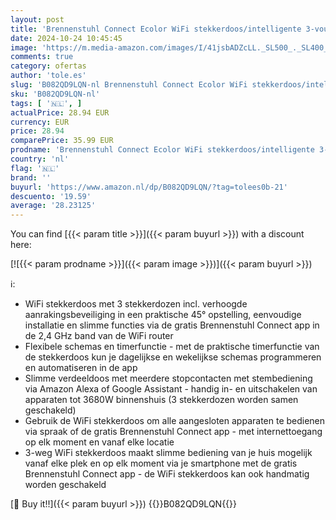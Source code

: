 ```yaml
---
layout: post
title: 'Brennenstuhl Connect Ecolor WiFi stekkerdoos/intelligente 3-voudige verdeeldoos  2 4 GHz WiFi  compatibel met Alexa en Google Assistant  gratis app  1 5m kabel  wit/zwart'
date: 2024-10-24 10:45:45
image: 'https://m.media-amazon.com/images/I/41jsbADZcLL._SL500_._SL400_.jpg'
comments: true
category: ofertas
author: 'tole.es'
slug: 'B082QD9LQN-nl Brennenstuhl Connect Ecolor WiFi stekkerdoos/intelligente...'
sku: 'B082QD9LQN-nl'
tags: [ '🇳🇱', ]
actualPrice: 28.94 EUR
currency: EUR
price: 28.94
comparePrice: 35.99 EUR
prodname: 'Brennenstuhl Connect Ecolor WiFi stekkerdoos/intelligente 3-voudige verdeeldoos  2 4 GHz WiFi  compatibel met Alexa en Google Assistant  gratis app  1 5m kabel  wit/zwart'
country: 'nl'
flag: '🇳🇱'
brand: ''
buyurl: 'https://www.amazon.nl/dp/B082QD9LQN/?tag=tolees0b-21'
descuento: '19.59'
average: '28.23125'
---
```


You can find [{{< param title >}}]({{< param buyurl >}}) with a discount here:

[![{{< param prodname >}}]({{< param image >}})]({{< param buyurl >}})

ℹ️:

- WiFi stekkerdoos met 3 stekkerdozen incl. verhoogde aanrakingsbeveiliging in een praktische 45° opstelling, eenvoudige installatie en slimme functies via de gratis Brennenstuhl Connect app in de 2,4 GHz band van de WiFi router
- Flexibele schemas en timerfunctie - met de praktische timerfunctie van de stekkerdoos kun je dagelijkse en wekelijkse schemas programmeren en automatiseren in de app
- Slimme verdeeldoos met meerdere stopcontacten met stembediening via Amazon Alexa of Google Assistant - handig in- en uitschakelen van apparaten tot 3680W binnenshuis (3 stekkerdozen worden samen geschakeld)
- Gebruik de WiFi stekkerdoos om alle aangesloten apparaten te bedienen via spraak of de gratis Brennenstuhl Connect app - met internettoegang op elk moment en vanaf elke locatie
- 3-weg WiFi stekkerdoos maakt slimme bediening van je huis mogelijk vanaf elke plek en op elk moment via je smartphone met de gratis Brennenstuhl Connect app - de WiFi stekkerdoos kan ook handmatig worden geschakeld

[🛒 Buy it!!]({{< param buyurl >}})
{{<world>}}B082QD9LQN{{</world>}}
